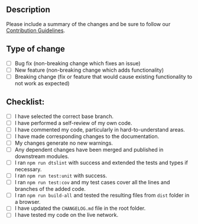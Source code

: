 ## Description

Please include a summary of the changes and be sure to follow our [Contribution Guidelines](../CONTRIBUTIONS.md).

<!--
Optional if an issue is fixed:
Fixes #(issue)
-->

## Type of change

<!-- Please delete options that are not relevant. -->

- [ ] Bug fix (non-breaking change which fixes an issue)
- [ ] New feature (non-breaking change which adds functionality)
- [ ] Breaking change (fix or feature that would cause existing functionality to not work as expected)

## Checklist:

- [ ] I have selected the correct base branch.
- [ ] I have performed a self-review of my own code.
- [ ] I have commented my code, particularly in hard-to-understand areas.
- [ ] I have made corresponding changes to the documentation.
- [ ] My changes generate no new warnings.
- [ ] Any dependent changes have been merged and published in downstream modules.
- [ ] I ran `npm run dtslint` with success and extended the tests and types if necessary.
- [ ] I ran `npm run test:unit` with success.
- [ ] I ran `npm run test:cov` and my test cases cover all the lines and branches of the added code.
- [ ] I ran `npm run build-all` and tested the resulting files from `dist` folder in a browser.
- [ ] I have updated the `CHANGELOG.md` file in the root folder.
- [ ] I have tested my code on the live network.
